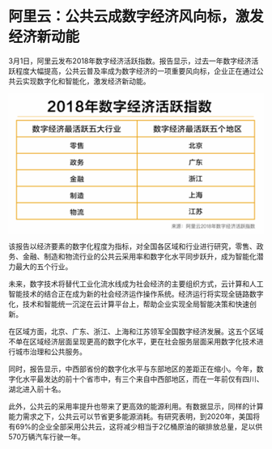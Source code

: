 # 阿里云：公共云成数字经济风向标，激发经济新动能
3月1日，阿里云发布2018年数字经济活跃指数。报告显示，过去一年数字经济活跃程度大幅提高，公共云普及率成为数字经济的一项重要风向标，企业正在通过公共云实现数字化和智能化，激发经济新动能。

<div style="text-align:center" align="center">
<img src="/images/公共云成数字经济风向标1.png" align="center" />
</div>

该报告以经济要素的数字化程度为指标，对全国各区域和行业进行研究，零售、政务、金融、制造和物流行业的公共云采用率和数字化水平同步跃升，成为智能化潜力最大的五个行业。

未来，数字技术将替代工业化流水线成为社会经济的主要组织方式，云计算和人工智能技术的结合正在成为新的社会经济运作操作系统。经济运行将实现全链路数字化，技术和智能统一沉淀在云计算平台上，帮助企业实现全局智能决策和快速创新。

在区域方面，北京、广东、浙江、上海和江苏领军全国数字经济发展。这五个区域不单在区域经济层面呈现更高的数字化水平，更在社会服务层面采用数字化技术进行城市治理和公共服务。

同时，报告显示，中西部省份的数字化水平与东部地区的差距正在缩小。今年，数字化水平最发达的前十个省市中，有三个来自中西部地区，而在一年前仅有四川、湖北进入前十名。

此外，公共云的采用率提升也带来了更高效的能源利用。有数据显示，同样的计算能力需求之下，公共云可以节省更多能源消耗。有研究表明，到2020年，美国将有69%的企业全部采用公共云，这将减少相当于2亿桶原油的碳排放总量，足以供570万辆汽车行驶一年。
